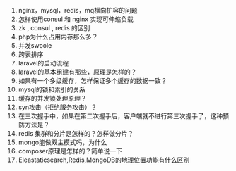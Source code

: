 1. nginx，mysql，redis，mq横向扩容的问题
2. 怎样使用consul 和 nginx 实现可伸缩负载
3. zk , consul , redis 的区别
4. php为什么占用内存那么多？
5. 并发swoole
6. 跨表排序
7. laravel的启动流程
8. laravel的基本组建有那些，原理是怎样的？
9. 如果有一个多级缓存，怎样保证多个缓存的数据一致？
10. mysql的锁和索引的关系
11. 缓存的并发锁处理原理？
12. syn攻击（拒绝服务攻击）？
13.  在三次握手中，如果在第二次握手后，客户端就不进行第三次握手了，这种预防方法是？
14. redis 集群和分片是怎样的？怎样做分片？
15. mongo能做双主模式吗，为什么
16. composer原理是怎样的？简单说一下
17. Eleastaticsearch,Redis,MongoDB的地理位置功能有什么区别